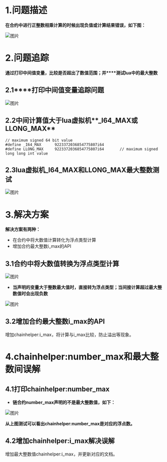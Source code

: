 # 1.问题描述
**在合约中进行正整数相乘计算的时候出现负值或计算结果错误，如下图：**

![图片](https://uploader.shimo.im/f/SOY7uATo7KcIS0YC.png!thumbnail)

# 2.问题追踪
**通过打印中间值变量，比较是否超出了数值范围；并****测试lua中的最大整数**

## **2.1****打印中间值变量追踪问题**
![图片](https://uploader.shimo.im/f/Ct3hhJfJd3k0jCAl.png!thumbnail)

## **2.2中间计算值大于lua虚拟机****_I64_MAX或LLONG_MAX**
```
// maximum signed 64 bit value
#define _I64_MAX      9223372036854775807i64
#define LLONG_MAX     9223372036854775807i64       // maximum signed long long int value
```
## **2.3lua虚拟机_I64_MAX和LLONG_MAX最大整数测试**
![图片](https://uploader.shimo.im/f/5KHIwzvvp4I3ppAc.png!thumbnail)

# 3.解决方案
**解决方案有两种：**

* 在合约中将大数值计算转化为浮点类型计算
* 增加合约最大整数i_max的API
## **3.1合约中将大数值转换为浮点类型计算**
![图片](https://uploader.shimo.im/f/MTpY70jcoFAASwgR.png!thumbnail)

* **当声明的变量大于整数最大值时，直接转为浮点类型；当间接计算超过最大整数值时会出现负数**

![图片](https://uploader.shimo.im/f/DyDeMY7U54wfpt0f.png!thumbnail)

## 3.2增加合约最大整数i_max的API
增加chainhelper:i_max，将计算与i_max比较，防止溢出等现象。

# 4.chainhelper:number_max和最大整数间误解
## 4.1打印chainhelper:number_max
* **链合约number_max声明的不是最大整数值，如下：**

![图片](https://uploader.shimo.im/f/ZISiCrzrFpYMbcoZ.png!thumbnail)

**从上图测试可以看出chainhelper:number_max是对应的浮点数。**

## 4.2增加chainhelper:i_max解决误解
增加最大整数值chainhelper:i_max，并更新对应的文档。

